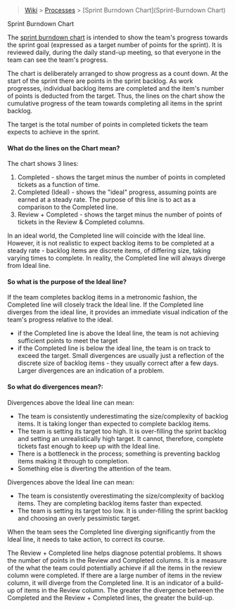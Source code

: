 > [Wiki](Home) > [Processes](Processes) > [Sprint Burndown Chart](Sprint-Burndown Chart)

Sprint Burndown Chart

The [sprint burndown chart](http://shadow.nd.rl.ac.uk/ibex/burndown-points.html) is intended to show the team's progress towards the sprint goal (expressed as a target number of points for the sprint).  It is reviewed daily, during the daily stand-up meeting, so that everyone in the team can see the team's progress.

The chart is deliberately arranged to show progress as a count down.  At the start of the sprint there are <N> points in the sprint backlog.  As work progresses, individual backlog items are completed and the item's number of points is deducted from the target.  Thus, the lines on the chart show the cumulative progress of the team towards completing all items in the sprint backlog.

The target is the total number of points in completed tickets the team expects to achieve in the sprint.

#### What do the lines on the Chart mean?  
The chart shows 3 lines:
   1. Completed - shows the target minus the number of points in completed tickets as a function of time.
   1. Completed (Ideal) - shows the "ideal" progress, assuming points are earned at a steady rate.  The purpose of this line is to act as a comparison to the Completed line.
   1. Review + Completed - shows the target minus the number of points of tickets in the Review & Completed columns.

In an ideal world, the Completed line will coincide with the Ideal line.  However, it is not realistic to expect backlog items to be completed at a steady rate - backlog items are discrete items, of differing size, taking varying times to complete.  In reality, the Completed line will always diverge from Ideal line.  

#### So what is the purpose of the Ideal line?  
If the team completes backlog items in a metronomic fashion, the Completed line will closely track the Ideal line.  If the Completed line diverges from the ideal line, it provides an immediate visual indication of the team's progress relative to the ideal.
   * if the Completed line is above the Ideal line, the team is not achieving sufficient points to meet the target
   * if the Completed line is below the ideal line, the team is on track to exceed the target.
Small divergences are usually just a reflection of the discrete size of backlog items - they usually correct after a few days.  Larger divergences are an indication of a problem.

#### So what do divergences mean?:
Divergences above the Ideal line can mean:
   * The team is consistently underestimating the size/complexity of backlog items.  It is taking longer than expected to complete backlog items.
   * The team is setting its target too high.  It is over-filling the sprint backlog and setting an unrealistically high target.  It cannot, therefore, complete tickets fast enough to keep up with the Ideal line.
   * There is a bottleneck in the process; something is preventing backlog items making it through to completion.
   * Something else is diverting the attention of the team.

Divergences above the Ideal line can mean:
   * The team is consistently overestimating the size/complexity of backlog items.  They are completing backlog items faster than expected.
   * The team is setting its target too low.  It is under-filling the sprint backlog and choosing an overly pessimistic target.

When the team sees the Completed line diverging significantly from the Ideal line, it needs to take action, to correct its course.

The Review + Completed line helps diagnose potential problems.  It shows the number of points in the Review and Completed columns.  It is a measure of the what the team could potentially achieve if all the items in the review column were completed.  If there are a large number of items in the review column, it will diverge from the Completed line.  It is an indicator of a build-up of items in the Review column.  The greater the divergence between the Completed  and the Review + Completed lines, the greater the build-up.
